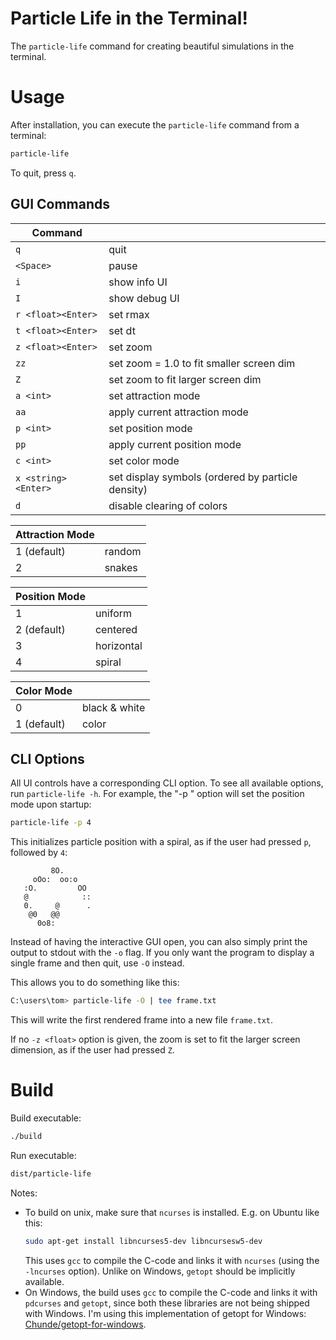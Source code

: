 # Particle Life in the Terminal!

The `particle-life` command for creating beautiful simulations in the terminal.

# Usage

After installation, you can execute the `particle-life` command from a terminal:
```sh
particle-life
```

To quit, press `q`.

## GUI Commands

| Command |  |
|---|---|
| `q` | quit |
| `<Space>` | pause |
| `i` | show info UI |
| `I` | show debug UI |
| `r <float><Enter>` | set rmax |
| `t <float><Enter>` | set dt |
| `z <float><Enter>` | set zoom |
| `zz` | set zoom = 1.0 to fit smaller screen dim |
| `Z` | set zoom to fit larger screen dim |
| `a <int>` | set attraction mode |
| `aa` | apply current attraction mode |
| `p <int>` | set position mode |
| `pp` | apply current position mode |
| `c <int>` | set color mode |
| `x <string><Enter>` | set display symbols (ordered by particle density) |
| `d` | disable clearing of colors |

| Attraction Mode |   |
|---|---|
| 1 (default) | random |
| 2 | snakes |

| Position Mode |   |
|---|---|
| 1 | uniform |
| 2 (default) | centered |
| 3 | horizontal |
| 4 | spiral |

| Color Mode |   |
|---|---|
| 0 | black & white |
| 1 (default) | color |

## CLI Options

All UI controls have a corresponding CLI option.
To see all available options, run `particle-life -h`.
For example, the "-p <mode>" option will set the position mode upon startup:
```sh
particle-life -p 4
```
This initializes particle position with a spiral,
as if the user had pressed `p`, followed by `4`:
```
         8O.
     oOo:  oo:o
   :O.         OO
   @            ::
   0.     @      .
    @0   @@
      0o8:
```

Instead of having the interactive GUI open, you can also simply print the output to stdout with the `-o` flag.
If you only want the program to display a single frame and then quit, use `-O` instead. 

This allows you to do something like this:
```sh
C:\users\tom> particle-life -O | tee frame.txt
```
This will write the first rendered frame into a new file `frame.txt`.

If no `-z <float>` option is given, the zoom is set to fit the larger screen dimension,
as if the user had pressed `Z`.

# Build

Build executable:
```sh
./build
```

Run executable:
```sh
dist/particle-life
```

Notes:

- To build on unix, make sure that `ncurses` is installed. E.g. on Ubuntu like this:
  ```sh
  sudo apt-get install libncurses5-dev libncursesw5-dev
  ```
  This uses `gcc` to compile the C-code and links it with `ncurses` (using the `-lncurses` option).
  Unlike on Windows, `getopt` should be implicitly available.
- On Windows, the build uses `gcc` to compile the C-code and links it with `pdcurses` and `getopt`,
  since both these libraries are not being shipped with Windows.
  I'm using this implementation of getopt for Windows:
  [Chunde/getopt-for-windows](https://github.com/Chunde/getopt-for-windows).

